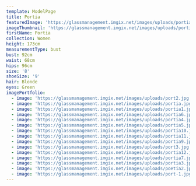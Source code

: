 ```yaml
---
template: ModelPage
title: Portia
featuredImage: 'https://glassmanagement.imgix.net/images/uploads/portia8.jpg'
imageThumbnail: 'https://glassmanagement.imgix.net/images/uploads/portia-hs.jpg'
firstName: Portia
collection: Women
height: 173cm
measurementType: bust
bust: 92cm
waist: 68cm
hips: 96cm
size: '8'
shoeSize: '9'
hair: Blonde
eyes: Green
imagePortfolio:
  - image: 'https://glassmanagement.imgix.net/images/uploads/port2.jpg'
  - image: 'https://glassmanagement.imgix.net/images/uploads/portia.jpg'
  - image: 'https://glassmanagement.imgix.net/images/uploads/portia1.jpg'
  - image: 'https://glassmanagement.imgix.net/images/uploads/portia6.jpg'
  - image: 'https://glassmanagement.imgix.net/images/uploads/portia4.jpg'
  - image: 'https://glassmanagement.imgix.net/images/uploads/portia5.jpg'
  - image: 'https://glassmanagement.imgix.net/images/uploads/portia10.jpg'
  - image: 'https://glassmanagement.imgix.net/images/uploads/portia11.jpg'
  - image: 'https://glassmanagement.imgix.net/images/uploads/portia9.jpg'
  - image: 'https://glassmanagement.imgix.net/images/uploads/port3.jpg'
  - image: 'https://glassmanagement.imgix.net/images/uploads/portia12.jpg'
  - image: 'https://glassmanagement.imgix.net/images/uploads/portia7.jpg'
  - image: 'https://glassmanagement.imgix.net/images/uploads/portia3.jpg'
  - image: 'https://glassmanagement.imgix.net/images/uploads/poetia2.jpg'
  - image: 'https://glassmanagement.imgix.net/images/uploads/port-1.jpg'
---
```


